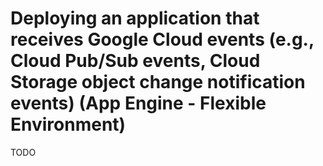 # Deploying an application that receives Google Cloud events (e.g., Cloud Pub/Sub events, Cloud Storage object change notification events) (App Engine - Flexible Environment)

TODO